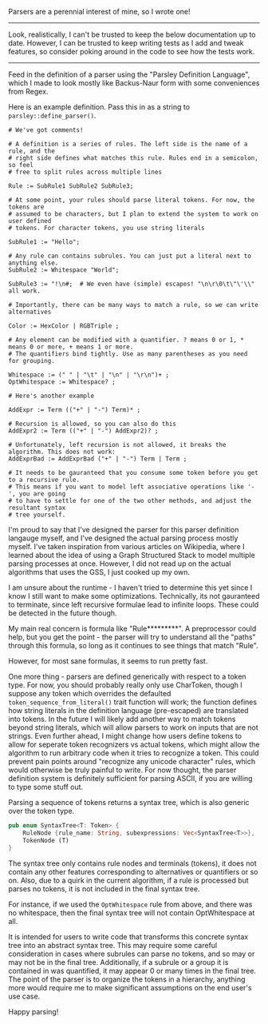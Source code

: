 
Parsers are a perennial interest of mine, so I wrote one!

---

Look, realistically, I can't be trusted to keep the below documentation up to date.
However, I can be trusted to keep writing tests as I add and tweak features, so
consider poking around in the code to see how the tests work.

---

Feed in the definition of a parser using the "Parsley Definition Language", which
I made to look mostly like Backus-Naur form with some conveniences from Regex.

Here is an example definition. Pass this in as a string to `parsley::define_parser()`.

```text
# We've got comments!

# A definition is a series of rules. The left side is the name of a rule, and the
# right side defines what matches this rule. Rules end in a semicolon, so feel
# free to split rules across multiple lines

Rule := SubRule1 SubRule2 SubRule3;

# At some point, your rules should parse literal tokens. For now, the tokens are
# assumed to be characters, but I plan to extend the system to work on user defined
# tokens. For character tokens, you use string literals

SubRule1 := "Hello";

# Any rule can contains subrules. You can just put a literal next to anything else.
SubRule2 := Whitespace "World";

SubRule3 := "!\n#;  # We even have (simple) escapes! "\n\r\0\t\"\'\\" all work.

# Importantly, there can be many ways to match a rule, so we can write alternatives

Color := HexColor | RGBTriple ;

# Any element can be modified with a quantifier. ? means 0 or 1, * means 0 or more, + means 1 or more.
# The quantifiers bind tightly. Use as many parentheses as you need for grouping.

Whitespace := (" " | "\t" | "\n" | "\r\n")+ ;
OptWhitespace := Whitespace? ; 

# Here's another example

AddExpr := Term (("+" | "-") Term)* ;

# Recursion is allowed, so you can also do this
AddExpr2 := Term (("+" | "-") AddExpr2)? ;

# Unfortunately, left recursion is not allowed, it breaks the algorithm. This does not work:
AddExprBad := AddExprBad ("+" | "-") Term | Term ;

# It needs to be gauranteed that you consume some token before you get to a recursive rule.
# This means if you want to model left associative operations like '-', you are going
# to have to settle for one of the two other methods, and adjust the resultant syntax
# tree yourself.
```

I'm proud to say that I've designed the parser for this parser definition langauge
myself, and I've designed the actual parsing process mostly myself. I've taken
inspiration from various articles on Wikipedia, where I learned about the idea
of using a Graph Structured Stack to model multiple parsing processes at once. 
However, I did not read up on the actual algorithms that uses the GSS, I just 
cooked up my own.

I am unsure about the runtime - I haven't tried to determine this yet since I know
I still want to make some optimizations. Technically, its not gauranteed to terminate,
since left recursive formulae lead to infinite loops. These could be detected in 
the future though.

My main real concern is formula like "Rule*********". A preprocessor could help, but
you get the point - the parser will try to understand all the "paths" through this
formula, so long as it continues to see things that match "Rule".

However, for most sane formulas, it seems to run pretty fast.

One more thing - parsers are defined generically with respect to a token type. For
now, you should probably really only use CharToken, though I suppose any token which
overrides the defaulted `token_sequence_from_literal()` trait function will work; the function defines
how string literals in the definition language (pre-escaped) are translated into
tokens. In the future I will likely add another way to match tokens beyond string
literals, which will allow parsers to work on inputs that are not strings.
Even further ahead, I might change how users define tokens to allow for seperate
token recognizers vs actual tokens, which might allow the algorithm to run arbitrary code
when it tries to recognize a token. This could prevent pain points around "recognize
any unicode character" rules, which would otherwise be truly painful to write. For
now thought, the parser definition system is definitely sufficient for parsing ASCII, 
if you are willing to type some stuff out.

Parsing a sequence of tokens returns a syntax tree, which is also generic over the
token type.

```rust
pub enum SyntaxTree<T: Token> {
    RuleNode {rule_name: String, subexpressions: Vec<SyntaxTree<T>>},
    TokenNode (T)
}
```

The syntax tree only contains rule nodes and terminals (tokens), it does not contain
any other features corresponding to alternatives or quantifiers or so on. Also, due
to a quirk in the current algorithm, if a rule is processed but parses no tokens, it
is not included in the final syntax tree.

For instance, if we used the `OptWhitespace` rule from above, and there was no
whitespace, then the final syntax tree will not contain OptWhitespace at all.

It is intended for users to write code that transforms this concrete syntax tree
into an abstract syntax tree. This may require some careful consideration in cases
where subrules can parse no tokens, and so may or may not be in the final tree. Additionally,
if a subrule or a group it is contained in was quantified, it may appear 0 or many times
in the final tree. The point of the parser is to organize the tokens in a hierarchy,
anything more would require me to make significant assumptions on the end user's
use case.

Happy parsing!
